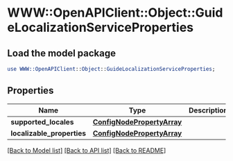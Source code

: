 # WWW::OpenAPIClient::Object::GuideLocalizationServiceProperties

## Load the model package
```perl
use WWW::OpenAPIClient::Object::GuideLocalizationServiceProperties;
```

## Properties
Name | Type | Description | Notes
------------ | ------------- | ------------- | -------------
**supported_locales** | [**ConfigNodePropertyArray**](ConfigNodePropertyArray.md) |  | [optional] 
**localizable_properties** | [**ConfigNodePropertyArray**](ConfigNodePropertyArray.md) |  | [optional] 

[[Back to Model list]](../README.md#documentation-for-models) [[Back to API list]](../README.md#documentation-for-api-endpoints) [[Back to README]](../README.md)


